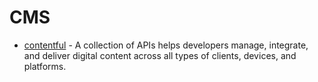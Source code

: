 # CMS

- [contentful](https://www.contentful.com/) - A collection of APIs helps developers manage, integrate, and deliver digital content across all types of clients, devices, and platforms.
